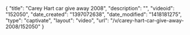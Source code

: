 {
    "title": "Carey Hart car give away 2008",
    "description": "",
    "videoid": "152050",
    "date_created": "1397072638",
    "date_modified": "1418181275",
    "type": "captivate",
    "layout": "video",
    "url": "\/v\/carey-hart-car-give-away-2008\/152050"
}